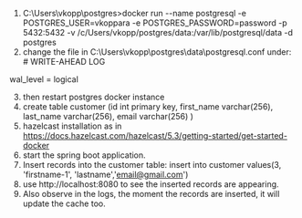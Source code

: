 1) C:\Users\vkopp\postgres>docker run --name postgresql -e POSTGRES_USER=vkoppara -e POSTGRES_PASSWORD=password -p 5432:5432 -v /c/Users/vkopp/postgres/data:/var/lib/postgresql/data -d postgres
2) change the file in C:\Users\vkopp\postgres\data\postgresql.conf 
under: # WRITE-AHEAD LOG

wal_level = logical

3) then restart postgres docker instance
4) create table customer (id int primary key, first_name varchar(256), last_name varchar(256), email varchar(256) )
5) hazelcast installation as in https://docs.hazelcast.com/hazelcast/5.3/getting-started/get-started-docker
6) start the spring boot application.
7) Insert records into the customer table:
insert into customer values(3, 'firstname-1', 'lastname','email@gmail.com')
8) use http://localhost:8080 to see the inserted records are appearing.
9) Also observe in the logs, the moment the records are inserted, it will update the cache too. 
 
   
